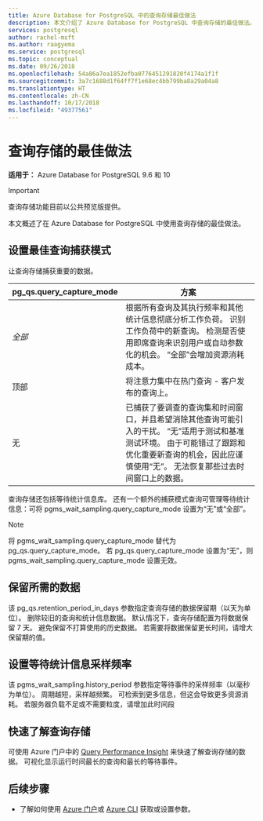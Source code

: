 ```yaml
---
title: Azure Database for PostgreSQL 中的查询存储最佳做法
description: 本文介绍了 Azure Database for PostgreSQL 中查询存储的最佳做法。
services: postgresql
author: rachel-msft
ms.author: raagyema
ms.service: postgresql
ms.topic: conceptual
ms.date: 09/26/2018
ms.openlocfilehash: 54a86a7ea1852efba0776451291820f4174a1f1f
ms.sourcegitcommit: 3a7c1688d1f64ff7f1e68ec4bb799ba8a29a04a8
ms.translationtype: HT
ms.contentlocale: zh-CN
ms.lasthandoff: 10/17/2018
ms.locfileid: "49377561"
---
```

# <a name="best-practices-for-query-store"></a>查询存储的最佳做法

**适用于：** Azure Database for PostgreSQL 9.6 和 10

> [!IMPORTANT]
> 查询存储功能目前以公共预览版提供。


本文概述了在 Azure Database for PostgreSQL 中使用查询存储的最佳做法。

## <a name="set-the-optimal-query-capture-mode"></a>设置最佳查询捕获模式
让查询存储捕获重要的数据。 

|**pg_qs.query_capture_mode** | **方案**|
|---|---|
|_全部_  |根据所有查询及其执行频率和其他统计信息彻底分析工作负荷。 识别工作负荷中的新查询。 检测是否使用即席查询来识别用户或自动参数化的机会。 “全部”会增加资源消耗成本。 |
|顶部  |将注意力集中在热门查询 - 客户发布的查询上。
|无 |已捕获了要调查的查询集和时间窗口，并且希望消除其他查询可能引入的干扰。 “无”适用于测试和基准测试环境。 由于可能错过了跟踪和优化重要新查询的机会，因此应谨慎使用“无”。 无法恢复那些过去时间窗口上的数据。 |

查询存储还包括等待统计信息库。 还有一个额外的捕获模式查询可管理等待统计信息：可将 pgms_wait_sampling.query_capture_mode 设置为“无”或“全部”。 

> [!NOTE] 
> 将 pgms_wait_sampling.query_capture_mode 替代为 pg_qs.query_capture_mode。 若 pg_qs.query_capture_mode 设置为“无”，则 pgms_wait_sampling.query_capture_mode 设置无效。 


## <a name="keep-the-data-you-need"></a>保留所需的数据
该 pg_qs.retention_period_in_days 参数指定查询存储的数据保留期（以天为单位）。 删除较旧的查询和统计信息数据。 默认情况下，查询存储配置为将数据保留 7 天。 避免保留不打算使用的历史数据。 若需要将数据保留更长时间，请增大保留期的值。


## <a name="set-the-frequency-of-wait-stats-sampling"></a>设置等待统计信息采样频率 
该 pgms_wait_sampling.history_period 参数指定等待事件的采样频率（以毫秒为单位）。 周期越短，采样越频繁。 可检索到更多信息，但这会导致更多资源消耗。 若服务器负载不足或不需要粒度，请增加此时间段


## <a name="get-quick-insights-into-query-store"></a>快速了解查询存储
可使用 Azure 门户中的 [Query Performance Insight](concepts-query-performance-insight.md) 来快速了解查询存储的数据。 可视化显示运行时间最长的查询和最长的等待事件。

## <a name="next-steps"></a>后续步骤
- 了解如何使用 [Azure 门户](howto-configure-server-parameters-using-portal.md)或 [Azure CLI](howto-configure-server-parameters-using-cli.md) 获取或设置参数。